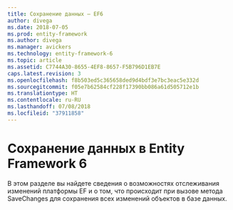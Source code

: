 ```yaml
---
title: Сохранение данных — EF6
author: divega
ms.date: 2018-07-05
ms.prod: entity-framework
ms.author: divega
ms.manager: avickers
ms.technology: entity-framework-6
ms.topic: article
ms.assetid: C7744A30-8655-4EF8-8657-F5B796D1EB7E
caps.latest.revision: 3
ms.openlocfilehash: f8b503ed5c365658ded9d4bdf3e7bc3eac5e332d
ms.sourcegitcommit: f05e7b62584cf228f17390bb086a61d505712e1b
ms.translationtype: HT
ms.contentlocale: ru-RU
ms.lasthandoff: 07/08/2018
ms.locfileid: "37911858"
---
```

# <a name="saving-data-with-entity-framework-6"></a>Сохранение данных в Entity Framework 6

В этом разделе вы найдете сведения о возможностях отслеживания изменений платформы EF и о том, что происходит при вызове метода SaveChanges для сохранения всех изменений объектов в базе данных.
